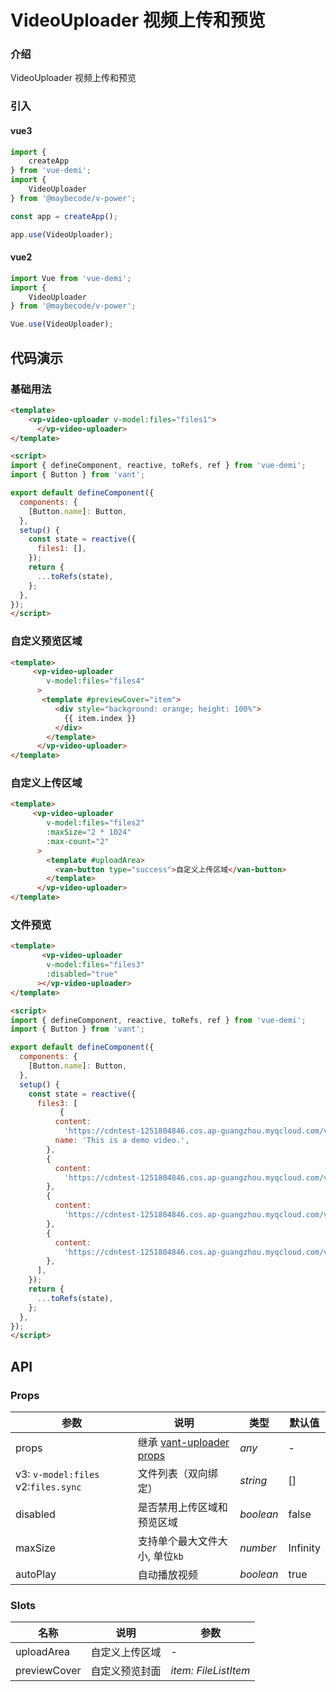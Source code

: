 # VideoUploader 视频上传和预览

### 介绍

VideoUploader 视频上传和预览

### 引入

#### vue3

```js
import {
    createApp
} from 'vue-demi';
import {
    VideoUploader
} from '@maybecode/v-power';

const app = createApp();

app.use(VideoUploader);
```

#### vue2

```js
import Vue from 'vue-demi';
import {
    VideoUploader
} from '@maybecode/v-power';

Vue.use(VideoUploader);
```

## 代码演示

### 基础用法

```html
<template>
    <vp-video-uploader v-model:files="files1">
      </vp-video-uploader>
</template>

<script>
import { defineComponent, reactive, toRefs, ref } from 'vue-demi';
import { Button } from 'vant';

export default defineComponent({
  components: {
    [Button.name]: Button,
  },
  setup() {
    const state = reactive({
      files1: [],
    });
    return {
      ...toRefs(state),
    };
  },
});
</script>
```
### 自定义预览区域

```html
<template>
     <vp-video-uploader
        v-model:files="files4"
      >
       <template #previewCover="item">
          <div style="background: orange; height: 100%">
            {{ item.index }}
          </div>
        </template>
      </vp-video-uploader>
</template>
```

### 自定义上传区域

```html
<template>
     <vp-video-uploader
        v-model:files="files2"
        :maxSize="2 * 1024"
        :max-count="2"
      >
        <template #uploadArea>
          <van-button type="success">自定义上传区域</van-button>
        </template>
      </vp-video-uploader>
</template>

```

### 文件预览

```html
<template>
       <vp-video-uploader
        v-model:files="files3"
        :disabled="true"
      ></vp-video-uploader>
</template>

<script>
import { defineComponent, reactive, toRefs, ref } from 'vue-demi';
import { Button } from 'vant';

export default defineComponent({
  components: {
    [Button.name]: Button,
  },
  setup() {
    const state = reactive({
      files3: [
           {
          content:
            'https://cdntest-1251804846.cos.ap-guangzhou.myqcloud.com/v-power%20demo%20%E2%80%91%20Made%20with%20FlexClip.mp4',
          name: 'This is a demo video.',
        },
        {
          content:
            'https://cdntest-1251804846.cos.ap-guangzhou.myqcloud.com/v-power%20demo%20%E2%80%91%20Made%20with%20FlexClip.mp4',
        },
        {
          content:
            'https://cdntest-1251804846.cos.ap-guangzhou.myqcloud.com/v-power%20demo%20%E2%80%91%20Made%20with%20FlexClip.mp4',
        },
        {
          content:
            'https://cdntest-1251804846.cos.ap-guangzhou.myqcloud.com/v-power%20demo%20%E2%80%91%20Made%20with%20FlexClip.mp4',
        },
      ],
    });
    return {
      ...toRefs(state),
    };
  },
});
</script>
```

## API

### Props

| 参数                                        | 说明                                                                                  | 类型      | 默认值   |
| ------------------------------------------- | ------------------------------------------------------------------------------------- | --------- | -------- |
| props                                       | 继承 [vant-uploader props](https://vant-contrib.gitee.io/vant/#/zh-CN/uploader#props) | _any_     | -        |
| v3: ```v-model:files``` v2:```files.sync``` | 文件列表（双向绑定）                                                                  | _string_  | []       |
| disabled                                    | 是否禁用上传区域和预览区域                                                            | _boolean_ | false    |
| maxSize                                     | 支持单个最大文件大小, 单位```kb```                                                    | _number_  | Infinity |
| autoPlay                                    | 自动播放视频                                                                          | _boolean_ | true     |

### Slots

| 名称         | 说明           | 参数                 |
| ------------ | -------------- | -------------------- |
| uploadArea   | 自定义上传区域 | -                    |
| previewCover | 自定义预览封面 | _item: FileListItem_ |
